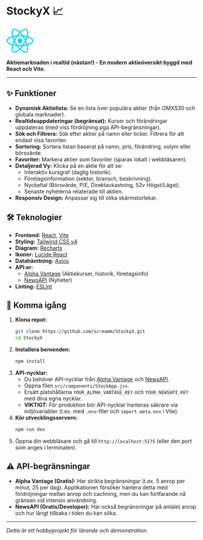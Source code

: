 # StockyX 📈

![StockyX Logo](https://raw.githubusercontent.com/screamm/StockyX/master/src/assets/react.svg?sanitize=true) <!-- Eller en annan snyggare logotyp om du har -->

**Aktiemarknaden i realtid (nästan!) - En modern aktieöversikt byggd med React och Vite.**

---

<!-- Lägg in skärmdump här -->
<!-- Exempel: ![StockyX Skärmdump](docs/images/stockyx-screenshot.png) -->

## ✨ Funktioner

*   **Dynamisk Aktielista:** Se en lista över populära aktier (från OMXS30 och globala marknader).
*   **Realtidsuppdateringar (begränsat):** Kurser och förändringar uppdateras (med viss fördröjning pga API-begränsningar).
*   **Sök och Filtrera:** Sök efter aktier på namn eller ticker. Filtrera för att endast visa favoriter.
*   **Sortering:** Sortera listan baserat på namn, pris, förändring, volym eller börsvärde.
*   **Favoriter:** Markera aktier som favoriter (sparas lokalt i webbläsaren).
*   **Detaljerad Vy:** Klicka på en aktie för att se:
    *   Interaktiv kursgraf (daglig historik).
    *   Företagsinformation (sektor, bransch, beskrivning).
    *   Nyckeltal (Börsvärde, P/E, Direktavkastning, 52v Högst/Lägst).
    *   Senaste nyheterna relaterade till aktien.
*   **Responsiv Design:** Anpassar sig till olika skärmstorlekar.

## 🛠️ Teknologier

*   **Frontend:** [React](https://reactjs.org/), [Vite](https://vitejs.dev/)
*   **Styling:** [Tailwind CSS v4](https://tailwindcss.com/)
*   **Diagram:** [Recharts](https://recharts.org/)
*   **Ikoner:** [Lucide React](https://lucide.dev/)
*   **Datahämtning:** [Axios](https://axios-http.com/)
*   **API:er:**
    *   [Alpha Vantage](https://www.alphavantage.co/) (Aktiekurser, historik, företagsinfo)
    *   [NewsAPI](https://newsapi.org/) (Nyheter)
*   **Linting:** [ESLint](https://eslint.org/)

## 🚀 Komma igång

1.  **Klona repot:**
    ```bash
    git clone https://github.com/screamm/StockyX.git
    cd StockyX
    ```
2.  **Installera beroenden:**
    ```bash
    npm install
    ```
3.  **API-nycklar:**
    *   Du behöver API-nycklar från [Alpha Vantage](https://www.alphavantage.co/support/#api-key) och [NewsAPI](https://newsapi.org/register).
    *   Öppna filen `src/components/StockApp.jsx`.
    *   Ersätt platshållarna `YOUR_ALPHA_VANTAGE_KEY` och `YOUR_NEWSAPI_KEY` med dina egna nycklar.
    *   **VIKTIGT:** För produktion bör API-nycklar hanteras säkrare via miljövariabler (t.ex. med `.env`-filer och `import.meta.env` i Vite).
4.  **Kör utvecklingsservern:**
    ```bash
    npm run dev
    ```
5.  Öppna din webbläsare och gå till `http://localhost:5175` (eller den port som anges i terminalen).

## ⚠️ API-begränsningar

*   **Alpha Vantage (Gratis):** Har strikta begränsningar (t.ex. 5 anrop per minut, 25 per dag). Applikationen försöker hantera detta med fördröjningar mellan anrop och cachning, men du kan fortfarande nå gränsen vid intensiv användning.
*   **NewsAPI (Gratis/Developer):** Har också begränsningar på antalet anrop och hur långt tillbaka i tiden du kan söka.

---

*Detta är ett hobbyprojekt för lärande och demonstration.*
